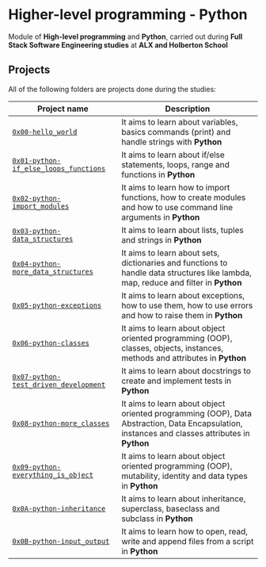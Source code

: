 # Higher-level programming - Python
Module of **High-level programming** and **Python**, carried out during **Full Stack Software Engineering studies** at **ALX and Holberton School**

## Projects
All of the following folders are projects done during the studies:

| Project name | Description |
| ------------ | ----------- |
| [`0x00-hello_world`](https://github.com/Joephy527/alx-higher_level_programming/tree/master/0x00-python-hello_world) | It aims to learn about variables, basics commands (print) and handle strings with **Python** |
| [`0x01-python-if_else_loops_functions`](https://github.com/Joephy527/alx-higher_level_programming/tree/master/0x01-python-if_else_loops_functions) | It aims to learn about if/else statements, loops, range and functions in **Python** |
| [`0x02-python-import_modules`](https://github.com/Joephy527/alx-higher_level_programming/tree/master/0x02-python-import_modules) | It aims to learn how to import functions, how to create modules and how to use command line arguments in **Python** |
| [`0x03-python-data_structures`](https://github.com/Joephy527/alx-higher_level_programming/tree/master/0x03-python-data_structures) | It aims to learn about lists, tuples and strings in **Python** |
| [`0x04-python-more_data_structures`](https://github.com/Joephy527/alx-higher_level_programming/tree/master/0x04-python-more_data_structures) |It aims to learn about sets, dictionaries and functions to handle data structures like lambda, map, reduce and filter in **Python** |
| [`0x05-python-exceptions`](https://github.com/Joephy527/alx-higher_level_programming/tree/master/0x05-python-exceptions) |It aims to learn about exceptions, how to use them, how to use errors and how to raise them in **Python** |
| [`0x06-python-classes`](https://github.com/Joephy527/alx-higher_level_programming/tree/master/0x06-python-classes) |It aims to learn about object oriented programming (OOP), classes, objects, instances, methods and attributes in **Python** |
| [`0x07-python-test_driven_development`](https://github.com/Joephy527/alx-higher_level_programming/tree/master/0x07-python-test_driven_development) |It aims to learn about docstrings to create and implement tests in **Python** |
| [`0x08-python-more_classes`](https://github.com/Joephy527/alx-higher_level_programming/tree/master/0x08-python-more_classes) |It aims to learn about object oriented programming (OOP), Data Abstraction, Data Encapsulation, instances and classes attributes in **Python** |
| [`0x09-python-everything_is_object`](https://github.com/Joephy527/alx-higher_level_programming/tree/master/0x09-python-everything_is_object) |It aims to learn about object oriented programming (OOP), mutability, identity and data types in **Python** |
| [`0x0A-python-inheritance`](https://github.com/Joephy527/alx-higher_level_programming/tree/master/0x0A-python-inheritance) |It aims to learn about inheritance, superclass, baseclass and subclass in **Python** |
| [`0x0B-python-input_output`](https://github.com/Joephy527/alx-higher_level_programming/tree/master/0x0B-python-input_output) |It aims to learn how to open, read, write and append files from a script in **Python** |

